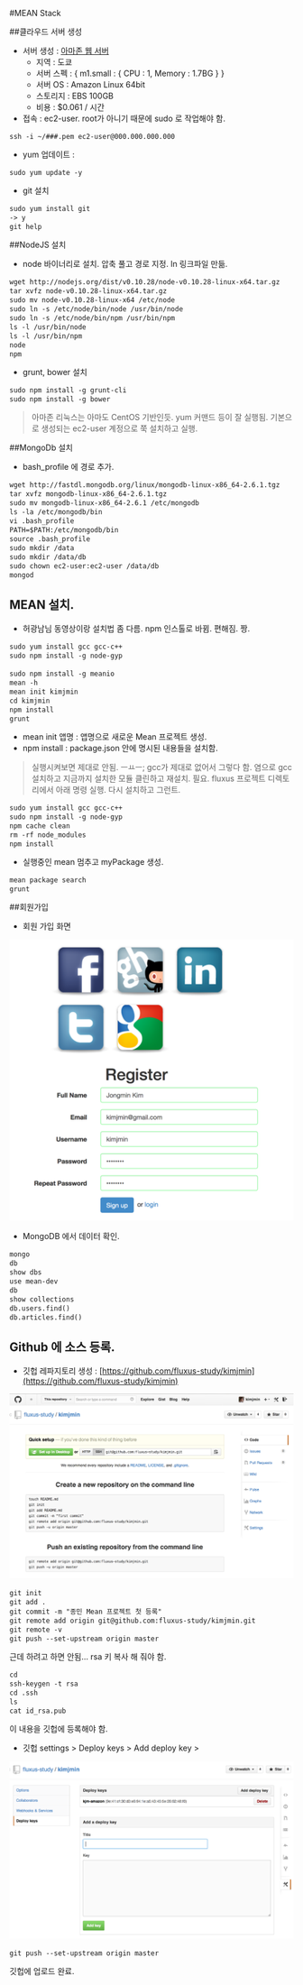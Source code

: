 #MEAN Stack

##클라우드 서버 생성

- 서버 생성 : [아마존 웹 서버](https://console.aws.amazon.com/ec2/v2/home?region=ap-northeast-1)
  - 지역 : 도쿄
  - 서버 스펙 : { m1.small : { CPU : 1, Memory : 1.7BG } }
  - 서버 OS : Amazon Linux 64bit
  - 스토리지 : EBS 100GB
  - 비용 : $0.061 / 시간
- 접속 : ec2-user. root가 아니기 때문에 sudo 로 작업해야 함.

```
ssh -i ~/###.pem ec2-user@000.000.000.000
```
- yum 업데이트 :

```
sudo yum update -y
```
- git 설치

```
sudo yum install git
-> y
git help
```

##NodeJS 설치

- node 바이너리로 설치. 압축 풀고 경로 지정. ln 링크파일 만듦.

```
wget http://nodejs.org/dist/v0.10.28/node-v0.10.28-linux-x64.tar.gz
tar xvfz node-v0.10.28-linux-x64.tar.gz
sudo mv node-v0.10.28-linux-x64 /etc/node
sudo ln -s /etc/node/bin/node /usr/bin/node
sudo ln -s /etc/node/bin/npm /usr/bin/npm
ls -l /usr/bin/node
ls -l /usr/bin/npm
node
npm
```

- grunt, bower 설치

```
sudo npm install -g grunt-cli
sudo npm install -g bower
```

> 아마존 리눅스는 아마도 CentOS 기반인듯. yum 커맨드 등이 잘 실행됨.
> 기본으로 생성되는 ec2-user 계정으로 쭉 설치하고 실행.


##MongoDb 설치

- bash_profile 에 경로 추가.

```
wget http://fastdl.mongodb.org/linux/mongodb-linux-x86_64-2.6.1.tgz
tar xvfz mongodb-linux-x86_64-2.6.1.tgz
sudo mv mongodb-linux-x86_64-2.6.1 /etc/mongodb
ls -la /etc/mongodb/bin
vi .bash_profile
PATH=$PATH:/etc/mongodb/bin
source .bash_profile
sudo mkdir /data
sudo mkdir /data/db
sudo chown ec2-user:ec2-user /data/db
mongod
```

## MEAN 설치.

- 허광남님 동영상이랑 설치법 좀 다름. npm 인스톨로 바뀜. 편해짐. 짱.

```
sudo yum install gcc gcc-c++
sudo npm install -g node-gyp

sudo npm install -g meanio
mean -h
mean init kimjmin
cd kimjmin
npm install
grunt
```

- mean init 앱명 : 앱명으로 새로운 Mean 프로젝트 생성.
- npm install : package.json 안에 명시된 내용들을 설치함.

> 실행시켜보면 제대로 안됨. ㅡㅛㅡ; gcc가 제대로 없어서 그렇다 함.
> 염으로 gcc 설치하고 지금까지 설치한 모듈 클린하고 재설치. 필요.
> fluxus 프로젝트 디렉토리에서 아래 명령 실행. 다시 설치하고 그런트.

```
sudo yum install gcc gcc-c++
sudo npm install -g node-gyp
npm cache clean
rm -rf node_modules
npm install
```

- 실행중인 mean 멈추고 myPackage 생성.

```
mean package search
grunt
```

##회원가입

- 회원 가입 화면

![회원가입화면](./img/register.png)

- MongoDB 에서 데이터 확인.

```
mongo
db
show dbs
use mean-dev
db
show collections
db.users.find()
db.articles.find()
```

## Github 에 소스 등록.

- 깃헙 레파지토리 생성 : [https://github.com/fluxus-study/kimjmin](https://github.com/fluxus-study/kimjmin)

![회원가입화면](./img/git_create.png)

```
git init
git add .
git commit -m "종민 Mean 프로젝트 첫 등록"
git remote add origin git@github.com:fluxus-study/kimjmin.git
git remote -v
git push --set-upstream origin master
```

근데 하려고 하면 안됨... rsa 키 복사 해 줘야 함.

```
cd
ssh-keygen -t rsa
cd .ssh
ls
cat id_rsa.pub
```

이 내용을 깃헙에 등록해야 함.
- 깃헙 settings > Deploy keys > Add deploy key >

![회원가입화면](./img/key_deploy.png)

```
git push --set-upstream origin master
```

깃헙에 업로드 완료.
